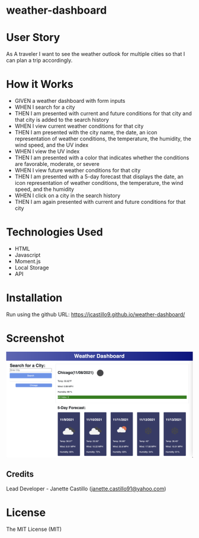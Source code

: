 # weather-dashboard

# User Story
As A traveler I want to see the weather outlook for multiple cities so that I can plan a trip accordingly.

# How it Works

* GIVEN a weather dashboard with form inputs
* WHEN I search for a city
* THEN I am presented with current and future conditions for that city and that city is added to the search history
* WHEN I view current weather conditions for that city
* THEN I am presented with the city name, the date, an icon representation of weather conditions, the temperature, the humidity, the wind speed, and the UV index
* WHEN I view the UV index
* THEN I am presented with a color that indicates whether the conditions are favorable, moderate, or severe
* WHEN I view future weather conditions for that city
* THEN I am presented with a 5-day forecast that displays the date, an icon representation of weather conditions, the temperature, the wind speed, and the humidity
* WHEN I click on a city in the search history
* THEN I am again presented with current and future conditions for that city


# Technologies Used
* HTML
* Javascript
* Moment.js
* Local Storage
* API

# Installation
Run using the github URL: https://jcastillo9.github.io/weather-dashboard/

# Screenshot
<img src="assets/images/weather_dashboard.png"/>

## Credits
 
Lead Developer - Janette Castillo (janette.castillo91@yahoo.com)

# License
 
The MIT License (MIT)
